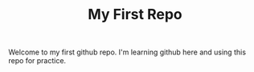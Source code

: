 <div align="center">
<br>
<h1> My First Repo </h1>
</div>
<br>

Welcome to my first github repo. I'm learning github here and using this repo for practice.